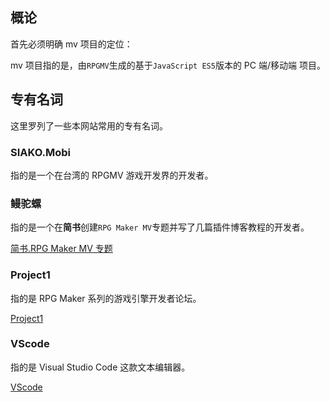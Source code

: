 ## 概论

首先必须明确 mv 项目的定位：

mv 项目指的是，由`RPGMV`生成的基于`JavaScript ES5`版本的 PC 端/移动端 项目。

## 专有名词

这里罗列了一些本网站常用的专有名词。

### SIAKO.Mobi

指的是一个在台湾的 RPGMV 游戏开发界的开发者。

### 鳗驼螺

指的是一个在**简书**创建`RPG Maker MV`专题并写了几篇插件博客教程的开发者。

[简书.RPG Maker MV 专题](https://www.jianshu.com/c/78532c0aef87)

### Project1

指的是 RPG Maker 系列的游戏引擎开发者论坛。

[Project1](https://rpg.blue/)

### VScode

指的是 Visual Studio Code 这款文本编辑器。

[VScode](https://code.visualstudio.com/)
